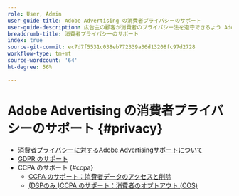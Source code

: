 ```yaml
---
role: User, Admin
user-guide-title: Adobe Advertising の消費者プライバシーのサポート
user-guide-description: 広告主の顧客が消費者のプライバシー法を遵守できるよう Adobe Advertising が提供するセキュリティとプライバシーの制御について説明します。
breadcrumb-title: 消費者プライバシーのサポート
index: true
source-git-commit: ec7d7f5531c038eb772339a36d13208fc97d2728
workflow-type: tm+mt
source-wordcount: '64'
ht-degree: 56%

---
```



# Adobe Advertising の消費者プライバシーのサポート {#privacy}

+ [消費者プライバシーに対するAdobe Advertisingサポートについて](/help/privacy/home.md)
+ [GDPR のサポート](/help/privacy/gdpr.md)
+ CCPA のサポート {#ccpa}
   + [CCPA のサポート：消費者データのアクセスと削除](/help/privacy/ccpa/ccpa-access-delete.md)
   + [(DSPのみ )CCPA のサポート：消費者のオプトアウト (COS)](/help/privacy/ccpa/ccpa-opt-out-of-sale.md)
